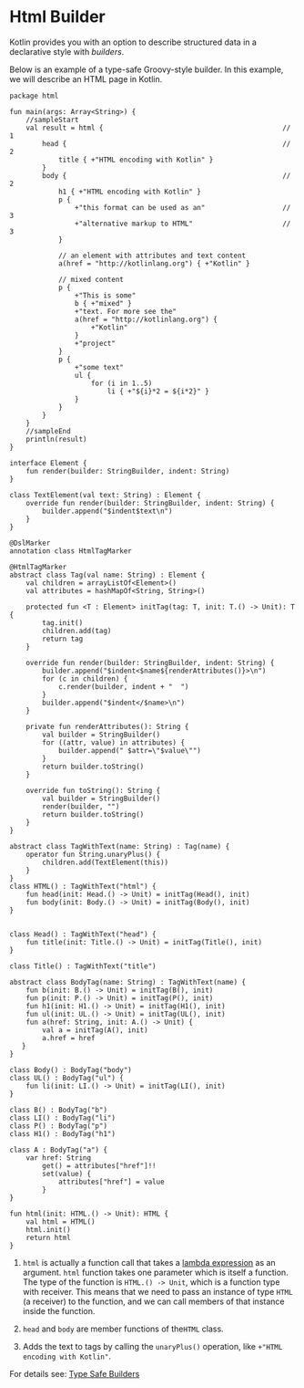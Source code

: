# Html Builder

Kotlin provides you with an option to describe structured data in a declarative style with _builders_.

Below is an example of a type-safe Groovy-style builder. In this example, we will describe an HTML page in Kotlin.

```run-kotlin-canvas
package html

fun main(args: Array<String>) {
    //sampleStart
    val result = html {                                            // 1
        head {                                                     // 2
            title { +"HTML encoding with Kotlin" }
        }
        body {                                                     // 2
            h1 { +"HTML encoding with Kotlin" }
            p {
                +"this format can be used as an"                   // 3
                +"alternative markup to HTML"                      // 3
            }

            // an element with attributes and text content
            a(href = "http://kotlinlang.org") { +"Kotlin" }

            // mixed content
            p {
                +"This is some"
                b { +"mixed" }
                +"text. For more see the"
                a(href = "http://kotlinlang.org") {
                    +"Kotlin"
                }
                +"project"
            }
            p {
                +"some text"
                ul {
                    for (i in 1..5)
                        li { +"${i}*2 = ${i*2}" }
                }
            }
        }
    }
    //sampleEnd
    println(result)
}

interface Element {
    fun render(builder: StringBuilder, indent: String)
}

class TextElement(val text: String) : Element {
    override fun render(builder: StringBuilder, indent: String) {
        builder.append("$indent$text\n")
    }
}

@DslMarker
annotation class HtmlTagMarker

@HtmlTagMarker
abstract class Tag(val name: String) : Element {
    val children = arrayListOf<Element>()
    val attributes = hashMapOf<String, String>()

    protected fun <T : Element> initTag(tag: T, init: T.() -> Unit): T {
        tag.init()
        children.add(tag)
        return tag
    }

    override fun render(builder: StringBuilder, indent: String) {
        builder.append("$indent<$name${renderAttributes()}>\n")
        for (c in children) {
            c.render(builder, indent + "  ")
        }
        builder.append("$indent</$name>\n")
    }

    private fun renderAttributes(): String {
        val builder = StringBuilder()
        for ((attr, value) in attributes) {
            builder.append(" $attr=\"$value\"")
        }
        return builder.toString()
    }

    override fun toString(): String {
        val builder = StringBuilder()
        render(builder, "")
        return builder.toString()
    }
}

abstract class TagWithText(name: String) : Tag(name) {
    operator fun String.unaryPlus() {
        children.add(TextElement(this))
    }
}
class HTML() : TagWithText("html") {
    fun head(init: Head.() -> Unit) = initTag(Head(), init)
    fun body(init: Body.() -> Unit) = initTag(Body(), init)
}


class Head() : TagWithText("head") {
    fun title(init: Title.() -> Unit) = initTag(Title(), init)
}

class Title() : TagWithText("title")

abstract class BodyTag(name: String) : TagWithText(name) {
    fun b(init: B.() -> Unit) = initTag(B(), init)
    fun p(init: P.() -> Unit) = initTag(P(), init)
    fun h1(init: H1.() -> Unit) = initTag(H1(), init)
    fun ul(init: UL.() -> Unit) = initTag(UL(), init)
    fun a(href: String, init: A.() -> Unit) {
        val a = initTag(A(), init)
        a.href = href
   }
}

class Body() : BodyTag("body")
class UL() : BodyTag("ul") {
    fun li(init: LI.() -> Unit) = initTag(LI(), init)
}

class B() : BodyTag("b")
class LI() : BodyTag("li")
class P() : BodyTag("p")
class H1() : BodyTag("h1")

class A : BodyTag("a") {
    var href: String
        get() = attributes["href"]!!
        set(value) {
            attributes["href"] = value
        }
}

fun html(init: HTML.() -> Unit): HTML {
    val html = HTML()
    html.init()
    return html
}

```

1. `html` is actually a function call that takes a [lambda expression](http://kotlinlang.org/docs/reference/lambdas.html) as an argument.
   `html` function takes one parameter which is itself a function.
   The type of the function is `HTML.() -> Unit`, which is a function type with receiver. 
   This means that we need to pass an instance of type `HTML` (a receiver) to the function,
   and we can call members of that instance inside the function.

2. `head` and `body` are member functions of the`HTML` class.

3. Adds the text to tags by calling the `unaryPlus()` operation, like `+"HTML encoding with Kotlin"`.

For details see: [Type Safe Builders](http://kotlinlang.org/docs/reference/type-safe-builders.html)
